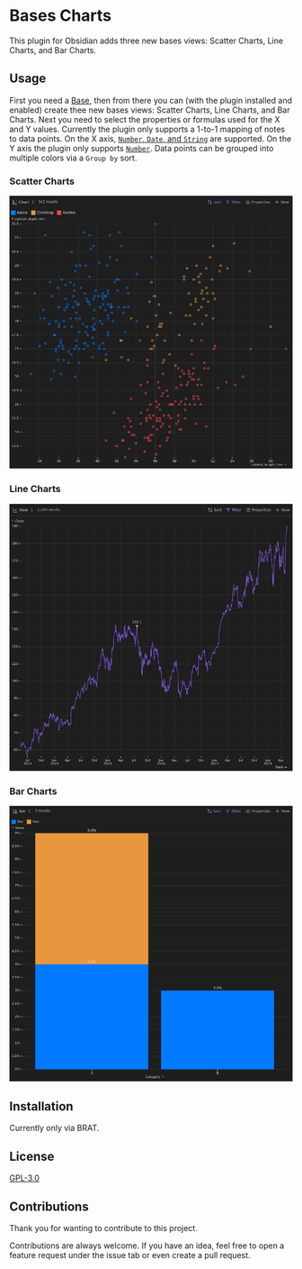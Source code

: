 # Bases Charts

This plugin for Obsidian adds three new bases views: Scatter Charts, Line Charts, and Bar Charts.

## Usage

First you need a [Base](https://help.obsidian.md/bases), then from there you can (with the plugin installed and enabled) create thee new bases views: Scatter Charts, Line Charts, and Bar Charts. 
Next you need to select the properties or formulas used for the X and Y values. Currently the plugin only supports a 1-to-1 mapping of notes to data points. 
On the X axis, [`Number`, `Date`, and `String`](https://help.obsidian.md/bases/functions) are supported. On the Y axis the plugin only supports [`Number`](https://help.obsidian.md/bases/functions). 
Data points can be grouped into multiple colors via a `Group by` sort.

### Scatter Charts

![scatter_chart_example](images/scatter_chart_example.png)

### Line Charts

![line_chart_example](images/line_chart_example.png)

### Bar Charts

![bar_chart_example](images/bar_chart_example.png)

## Installation

Currently only via BRAT.

## License

[GPL-3.0](https://choosealicense.com/licenses/gpl-3.0/)

## Contributions

Thank you for wanting to contribute to this project.

Contributions are always welcome. If you have an idea, feel free to open a feature request under the issue tab or even create a pull request.